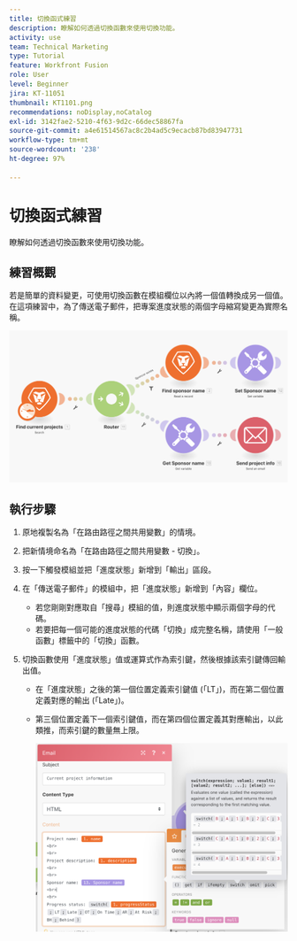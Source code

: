 ```yaml
---
title: 切換函式練習
description: 瞭解如何透過切換函數來使用切換功能。
activity: use
team: Technical Marketing
type: Tutorial
feature: Workfront Fusion
role: User
level: Beginner
jira: KT-11051
thumbnail: KT1101.png
recommendations: noDisplay,noCatalog
exl-id: 3142fae2-5210-4f63-9d2c-66dec58867fa
source-git-commit: a4e61514567ac8c2b4ad5c9ecacb87bd83947731
workflow-type: tm+mt
source-wordcount: '238'
ht-degree: 97%

---
```


# 切換函式練習

瞭解如何透過切換函數來使用切換功能。

## 練習概觀

若是簡單的資料變更，可使用切換函數在模組欄位以內將一個值轉換成另一個值。在這項練習中，為了傳送電子郵件，把專案進度狀態的兩個字母縮寫變更為實際名稱。

![切換函數影像 1](../12-exercises/assets/switch-function-walkthrough-1.png)

## 執行步驟

1. 原地複製名為「在路由路徑之間共用變數」的情境。
1. 把新情境命名為「在路由路徑之間共用變數 - 切換」。
1. 按一下觸發模組並把「進度狀態」新增到「輸出」區段。
1. 在「傳送電子郵件」的模組中，把「進度狀態」新增到「內容」欄位。

   + 若您剛剛對應取自「搜尋」模組的值，則進度狀態中顯示兩個字母的代碼。
   + 若要把每一個可能的進度狀態的代碼「切換」成完整名稱，請使用「一般函數」標籤中的「切換」函數。

1. 切換函數使用「進度狀態」值或運算式作為索引鍵，然後根據該索引鍵傳回輸出值。

   + 在「進度狀態」之後的第一個位置定義索引鍵值 (「LT」)，而在第二個位置定義對應的輸出 (「Late」)。
   + 第三個位置定義下一個索引鍵值，而在第四個位置定義其對應輸出，以此類推，而索引鍵的數量無上限。

     ![切換函數影像 2](../12-exercises/assets/switch-function-walkthrough-2.png)
